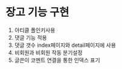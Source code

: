 # 장고 기능 구현

1. 아티클 폴인키사용
2. 댓글 기능 적용
3. 댓글 갯수 index페이지와 detail페이지에 사용 
4. 비회원과 비회원 작동 분기설정
5. 글쓴이 코멘트 연결을 통한 인덱스 표기